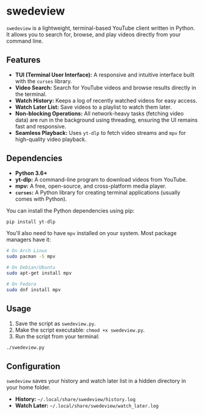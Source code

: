 # swedeview

`swedeview` is a lightweight, terminal-based YouTube client written in Python. It allows you to search for, browse, and play videos directly from your command line.

## Features

  - **TUI (Terminal User Interface):** A responsive and intuitive interface built with the `curses` library.
  - **Video Search:** Search for YouTube videos and browse results directly in the terminal.
  - **Watch History:** Keeps a log of recently watched videos for easy access.
  - **Watch Later List:** Save videos to a playlist to watch them later.
  - **Non-blocking Operations:** All network-heavy tasks (fetching video data) are run in the background using threading, ensuring the UI remains fast and responsive.
  - **Seamless Playback:** Uses `yt-dlp` to fetch video streams and `mpv` for high-quality video playback.

## Dependencies

  - **Python 3.6+**
  - **yt-dlp:** A command-line program to download videos from YouTube.
  - **mpv:** A free, open-source, and cross-platform media player.
  - **`curses`:** A Python library for creating terminal applications (usually comes with Python).

You can install the Python dependencies using pip:

```bash
pip install yt-dlp
```

You'll also need to have `mpv` installed on your system. Most package managers have it:

```bash
# On Arch Linux
sudo pacman -S mpv

# On Debian/Ubuntu
sudo apt-get install mpv

# On Fedora
sudo dnf install mpv
```

## Usage

1.  Save the script as `swedeview.py`.
2.  Make the script executable: `chmod +x swedeview.py`.
3.  Run the script from your terminal:

<!-- end list -->

```bash
./swedeview.py
```

## Configuration

`swedeview` saves your history and watch later list in a hidden directory in your home folder.

  - **History:** `~/.local/share/swedeview/history.log`
  - **Watch Later:** `~/.local/share/swedeview/watch_later.log`
